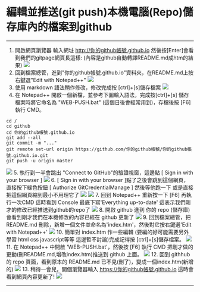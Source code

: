 # 編輯並推送(git push)本機電腦(Repo)儲存庫內的檔案到github

-----

1. 開啟網頁瀏覽器 輸入網址 http://你的github帳號.github.io 然後按[Enter]會看到我們的gitpage網頁長這樣:
(內容是github自動轉譯README.md成htm的結果)
![](images/git-edit-htm/git-edit-htm-001.png)
2. 回到檔案總管，進到"你的github帳號.github.io"資料夾，在README.md上按右鍵選"Edit with Notepad++"
![](images/git-edit-htm/git-edit-htm-002.png)
3. 使用 markdown 語法稍作修改，修改完成按 [ctrl]+[s]儲存檔案
![](images/git-edit-htm/git-edit-htm-003.png)
4. 在 Notepad++ 開啟一個新檔，並參考下圖輸入語法，完成按[ctrl]+[s] 儲存檔案時將它命名為 "WEB-PUSH.bat" (這個日後會經常用到)，存檔後按 [F6] 執行 CMD。
```
cd /
cd github 
cd 你的github帳號.github.io
git add --all
git commit -m "..."
git remote set-url origin https://github.com/你的github帳號/你的github帳號.github.io.git
git push -u origin master
```
![](images/git-edit-htm/git-edit-htm-004.png)
5. 執行到一半會跳出 "Connect to GitHub"的驗證視窗，這邊點 [ Sign in with your browser ]
![](images/git-edit-htm/git-edit-htm-005.png)
6. [ Sign in with your browser ]點了之後會跳到這個網頁，直接按下綠色按鈕 [ Authorize GitCredentialManage ] 然後等他跑一下 或是直接把這個網頁縮到最小不用理它了
![](images/git-edit-htm/git-edit-htm-006.png)
![](images/git-edit-htm/git-edit-htm-006-success.png)
7. 回到 Notepad++ 重新按一下 [F6] 再執行一次CMD 這時看到 Console 最底下寫'Everything up-to-date' 這表示我們剛才的修改已經推送到github的repo了
![](images/git-edit-htm/git-edit-htm-007.png)
8. 開啟 github 進到 你的 repo (儲存庫) 會看到剛才我們在本機修改的內容已經在 github 更新了
![](images/git-edit-htm/git-edit-htm-008.png)
9. 回到檔案總管，把 README.md 刪除，新增一個文件並命名為'index.htm'，然後對它按右鍵選'Edit with Notepad++'
![](images/git-edit-htm/git-edit-htm-009.png)
10. 簡單對 index.htm 作一些編輯 (要編的好可能需要另外學習 html css javascript等等 這邊暫不討論)完成記得按 [ctrl]+[s]儲存檔案。
![](images/git-edit-htm/git-edit-htm-010.png)
11. 在 Notepad++ 中開啟 'WEB-PUSH.bat'，然後按 [F6] 執行 CMD 把剛才做的更動(刪README.md,增改index.htm)推送到 github 上面。
![](images/git-edit-htm/git-edit-htm-011.png)
12. 回到 githhub 的 repo 頁面，看到原本的 README.md 已不見(刪了)，變成一個index.htm(新增的)
![](images/git-edit-htm/git-edit-htm-012.png)
13. 稍待一會兒，開個瀏覽器輸入 https://你的github帳號.github.io 這時會看到網頁內容更新了! 
![](images/git-edit-htm/git-edit-htm-013.png)

-----

